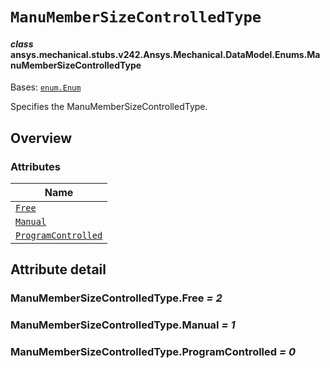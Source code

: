 # `ManuMemberSizeControlledType`

<a id="ansys.mechanical.stubs.v242.Ansys.Mechanical.DataModel.Enums.ManuMemberSizeControlledType"></a>

#### *class* ansys.mechanical.stubs.v242.Ansys.Mechanical.DataModel.Enums.ManuMemberSizeControlledType

Bases: [`enum.Enum`](https://docs.python.org/3/library/enum.html#enum.Enum)

Specifies the ManuMemberSizeControlledType.

<!-- !! processed by numpydoc !! -->

<a id="overview"></a>

## Overview

### Attributes

| Name |
| ------------------------------------------------------------------------------------------------------------------------------------------------------------ |
| [`Free`](#ManuMemberSizeControlledType.Free) |
| [`Manual`](#ManuMemberSizeControlledType.Manual) |
| [`ProgramControlled`](#ManuMemberSizeControlledType.ProgramControlled) |

<a id="attribute-detail"></a>

## Attribute detail

<a id="ManuMemberSizeControlledType.Free"></a>

### ManuMemberSizeControlledType.Free *= 2*

<a id="ManuMemberSizeControlledType.Manual"></a>

### ManuMemberSizeControlledType.Manual *= 1*

<a id="ManuMemberSizeControlledType.ProgramControlled"></a>

### ManuMemberSizeControlledType.ProgramControlled *= 0*


